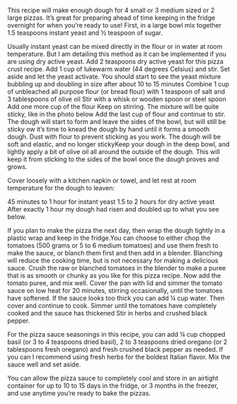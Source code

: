 This recipe will make enough dough for 4 small or 3 medium sized or 2 large pizzas. It’s great for preparing ahead of time keeping in the fridge overnight for when you’re ready to use!
First, in a large bowl mix together 1.5 teaspoons instant yeast and ½ teaspoon of sugar.

Usually instant yeast can be mixed directly in the flour or in water at room temperature. But I am detailing this method as it can be implemented if you are using dry active yeast. Add 2 teaspoons dry active yeast for this pizza crust recipe.
Add 1 cup of lukewarm water (44 degrees Celsius) and stir. Set aside and let the yeast activate.
You should start to see the yeast mixture bubbling up and doubling in size after about 10 to 15 minutes
Combine 1 cup of unbleached all purpose flour (or bread flour) with 1 teaspoon of salt and 3 tablespoons of olive oil
Stir with a whisk or wooden spoon or steel spoon
Add one more cup of the flour
Keep on stirring. The mixture will be quite sticky, like in the photo below
Add the last cup of flour and continue to stir. The dough will start to form and leave the sides of the bowl, but will still be sticky
ow it’s time to knead the dough by hand until it forms a smooth dough. Dust with flour to prevent sticking as you work. The dough will be soft and elastic, and no longer stickyKeep your dough in the deep bowl, and lightly apply a bit of olive oil all around the outside of the dough. This will keep it from sticking to the sides of the bowl once the dough proves and grows.

Cover loosely with a kitchen napkin or towel, and let rest at room temperature for the dough to leaven:

45 minutes to 1 hour for instant yeast
1.5 to 2 hours for dry active yeast
After exactly 1 hour my dough had risen and doubled up to what you see below.

If you plan to make the pizza the next day, then wrap the dough tightly in a plastic wrap and keep in the fridge.You can choose to either chop the tomatoes (500 grams or 5 to 6 medium tomatoes) and use them fresh to make the sauce, or blanch them first and then add in a blender. Blanching will reduce the cooking time, but is not necessary for making a delicious sauce.
Crush the raw or blanched tomatoes in the blender to make a puree that is as smooth or chunky as you like for this pizza recipe.
Now add the tomato puree, and mix well.
Cover the pan with lid and simmer the tomato sauce on low heat for 20 minutes, stirring occasionally, until the tomatoes have softened. If the sauce looks too thick you can add ¼ cup water. Then cover and continue to cook.
 Simmer until the tomatoes have completely cooked and the sauce has thickened
 Stir in herbs and crushed black pepper.

For the pizza sauce seasonings in this recipe, you can add ¼ cup chopped basil (or 3 to 4 teaspoons dried basil), 2 to 3 teaspoons dried oregano (or 2 tablespoons fresh oregano) and fresh crushed black pepper as needed. If you can I recommend using fresh herbs for the boldest Italian flavor.
Mix the sauce well and set aside.

You can allow the pizza sauce to completely cool and store in an airtight container for up to 10 to 15 days in the fridge, or 3 months in the freezer, and use anytime you’re ready to bake the pizzas.
